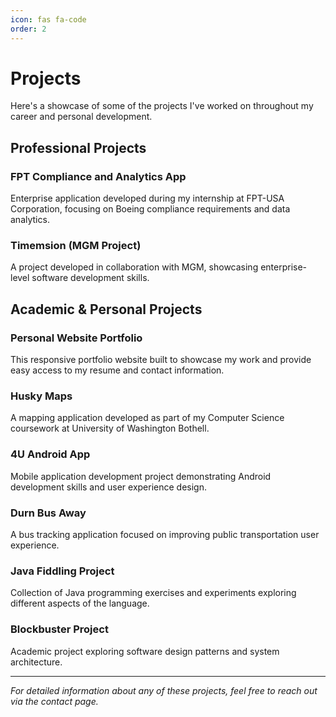 ```yaml
---
icon: fas fa-code
order: 2
---
```


# Projects

Here's a showcase of some of the projects I've worked on throughout my career and personal development.

## Professional Projects

### FPT Compliance and Analytics App
Enterprise application developed during my internship at FPT-USA Corporation, focusing on Boeing compliance requirements and data analytics.

### Timemsion (MGM Project)
A project developed in collaboration with MGM, showcasing enterprise-level software development skills.

## Academic & Personal Projects

### Personal Website Portfolio
This responsive portfolio website built to showcase my work and provide easy access to my resume and contact information.

### Husky Maps
A mapping application developed as part of my Computer Science coursework at University of Washington Bothell.

### 4U Android App
Mobile application development project demonstrating Android development skills and user experience design.

### Durn Bus Away
A bus tracking application focused on improving public transportation user experience.

### Java Fiddling Project
Collection of Java programming exercises and experiments exploring different aspects of the language.

### Blockbuster Project
Academic project exploring software design patterns and system architecture.

---

*For detailed information about any of these projects, feel free to reach out via the contact page.*